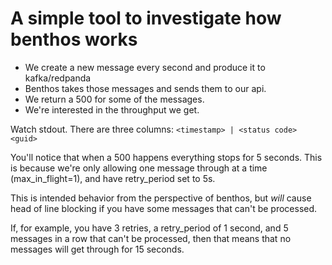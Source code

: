 # A simple tool to investigate how benthos works

- We create a new message every second and produce it to kafka/redpanda
- Benthos takes those messages and sends them to our api.
- We return a 500 for some of the messages.
- We're interested in the throughput we get.

Watch stdout. There are three columns:
`<timestamp> | <status code>          <guid>`


 You'll notice that when a 500 happens everything stops for 5 seconds. This is because we're only allowing one message through at a time (max_in_flight=1), and have retry_period set to 5s.

This is intended behavior from the perspective of benthos, but _will_ cause head of line blocking if you have some messages that can't be processed.

If, for example, you have 3 retries, a retry_period of 1 second, and 5 messages in a row that can't be processed, then that means that no messages will get through for 15 seconds.